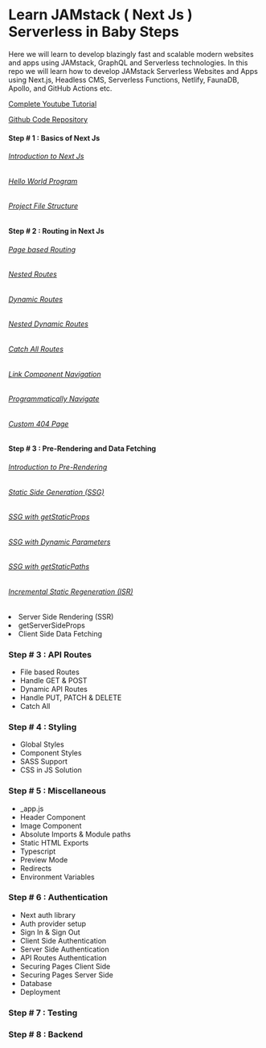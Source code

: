 # Learn JAMstack ( Next Js ) Serverless in Baby Steps

Here we will learn to develop blazingly fast and scalable modern websites and apps using JAMstack, GraphQL and Serverless technologies. In this repo we will learn how to develop JAMstack Serverless Websites and Apps using Next.js, Headless CMS, Serverless Functions, Netlify, FaunaDB, Apollo, and GitHub Actions etc.

[Complete Youtube Tutorial](https://youtube.com/playlist?list=PLC3y8-rFHvwgC9mj0qv972IO5DmD-H0ZH)

[Github Code Repository](https://github.com/gopinav/Next-JS-Tutorials)

#### Step # 1 : Basics of Next Js

###### [Introduction to Next Js](https://youtu.be/9P8mASSREYM)

###### [Hello World Program](https://youtu.be/RY6B7JSBRRg)

###### [Project File Structure](https://youtu.be/e-3UPyuOCq0)

#### Step # 2 : Routing in Next Js

###### [Page based Routing](https://youtu.be/hvYKrqnY8LM)

###### [Nested Routes](https://youtu.be/f-6GAntaum4)

###### [Dynamic Routes](https://youtu.be/Ql5kyJaYbls)
  
###### [Nested Dynamic Routes](https://youtu.be/nfAxNTmme64)
  
###### [Catch All Routes](https://youtu.be/ZHn726VDoIY)

###### [Link Component Navigation](https://youtu.be/sigcnKAPddM)
  
###### [Programmatically Navigate](https://youtu.be/8jhLvnm7fmE)
  
###### [Custom 404 Page](https://youtu.be/vpSDQawRpEk)

#### Step # 3 : Pre-Rendering and Data Fetching

###### [Introduction to Pre-Rendering](https://youtu.be/BeXbCgRxifs)

###### [Static Side Generation (SSG)](https://youtu.be/keP1PygtJ8c)

###### [SSG with getStaticProps](https://youtu.be/7UouvxZ6OaM)

###### [SSG with Dynamic Parameters](https://youtu.be/1XEe-ng57GA)

###### [SSG with getStaticPaths](https://youtu.be/TOIRxWQPgi0)

###### [Incremental Static Regeneration (ISR)](https://youtu.be/d5unMDna5ng)

  <li>Server Side Rendering (SSR)</li>
  <li>getServerSideProps</li>
  <li>Client Side Data Fetching</li>
</ul>

### Step # 3 : API Routes

<ul>
  <li>File based Routes</li>
  <li>Handle GET & POST</li>
  <li>Dynamic API Routes</li>
  <li>Handle PUT, PATCH & DELETE</li>
  <li>Catch All</li>
</ul>

### Step # 4 : Styling

<ul>
  <li>Global Styles</li>
  <li>Component Styles</li>
  <li>SASS Support</li>
  <li>CSS in JS Solution</li>
</ul>

### Step # 5 : Miscellaneous

<ul>
  <li>_app.js</li>
  <li>Header Component</li>
  <li>Image Component</li>
  <li>Absolute Imports & Module paths</li>
  <li>Static HTML Exports</li>
  <li>Typescript</li>
  <li>Preview Mode</li>
  <li>Redirects</li>
  <li>Environment Variables</li>
</ul>

### Step # 6 : Authentication

<ul>
  <li>Next auth library</li>
  <li>Auth provider setup</li>
  <li>Sign In & Sign Out</li>
  <li>Client Side Authentication</li>
  <li>Server Side Authentication</li>
  <li>API Routes Authentication</li>
  <li>Securing Pages Client Side</li>
  <li>Securing Pages Server Side</li>
  <li>Database</li>
  <li>Deployment</li>
</ul>

### Step # 7 : Testing

### Step # 8 : Backend
